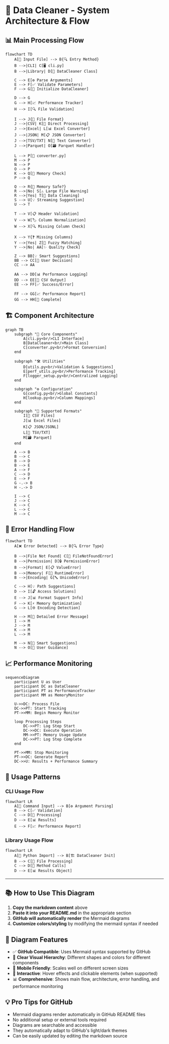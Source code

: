 # 🔄 Data Cleaner - System Architecture & Flow

## 📊 Main Processing Flow

```mermaid
flowchart TD
    A[📁 Input File] --> B{🔍 Entry Method}
    B -->|CLI| C[🖥️ cli.py]
    B -->|Library| D[🐍 DataCleaner Class]
    
    C --> E[⚙️ Parse Arguments]
    E --> F[✅ Validate Parameters]
    F --> G[🚀 Initialize DataCleaner]
    
    D --> G
    G --> H[📈 Performance Tracker]
    H --> I[🔍 File Validation]
    
    I --> J{📂 File Format}
    J -->|CSV| K[📄 Direct Processing]
    J -->|Excel| L[📊 Excel Converter]
    J -->|JSON| M[📋 JSON Converter]
    J -->|TSV/TXT| N[📝 Text Converter]
    J -->|Parquet| O[🗃️ Parquet Handler]
    
    L --> P[🔄 converter.py]
    M --> P
    N --> P
    O --> P
    K --> Q[💾 Memory Check]
    P --> Q
    
    Q --> R{🧠 Memory Safe?}
    R -->|No| S[⚠️ Large File Warning]
    R -->|Yes| T[🧹 Data Cleaning]
    S --> U[💡 Streaming Suggestion]
    U --> T
    
    T --> V[📋 Header Validation]
    V --> W[🏷️ Column Normalization]
    W --> X[🔍 Missing Column Check]
    
    X --> Y{❓ Missing Columns}
    Y -->|Yes| Z[🎯 Fuzzy Matching]
    Y -->|No| AA[✨ Quality Check]
    
    Z --> BB[💡 Smart Suggestions]
    BB --> CC[👤 User Decision]
    CC --> AA
    
    AA --> DD[📊 Performance Logging]
    DD --> EE[💾 CSV Output]
    EE --> FF[✅ Success/Error]
    
    FF --> GG[📈 Performance Report]
    GG --> HH[🎉 Complete]
```

## 🏗️ Component Architecture

```mermaid
graph TB
    subgraph "🎯 Core Components"
        A[cli.py<br/>CLI Interface]
        B[DataCleaner<br/>Main Class]
        C[converter.py<br/>Format Conversion]
    end
    
    subgraph "🛠️ Utilities"
        D[utils.py<br/>Validation & Suggestions]
        E[perf_utils.py<br/>Performance Tracking]
        F[logger_setup.py<br/>Centralized Logging]
    end
    
    subgraph "⚙️ Configuration"
        G[config.py<br/>Global Constants]
        H[lookup.py<br/>Column Mappings]
    end
    
    subgraph "📁 Supported Formats"
        I[📄 CSV Files]
        J[📊 Excel Files]
        K[📋 JSON/JSONL]
        L[📝 TSV/TXT]
        M[🗃️ Parquet]
    end
    
    A --> B
    B --> C
    B --> D
    B --> E
    A --> F
    C --> D
    E --> F
    G -.-> B
    H -.-> D
    
    I --> C
    J --> C
    K --> C
    L --> C
    M --> C
```

## 🔄 Error Handling Flow

```mermaid
flowchart TD
    A[❌ Error Detected] --> B{🔍 Error Type}
    
    B -->|File Not Found| C[📂 FileNotFoundError]
    B -->|Permission| D[🔒 PermissionError]
    B -->|Format| E[📋 ValueError]
    B -->|Memory| F[🧠 RuntimeError]
    B -->|Encoding| G[🔤 UnicodeError]
    
    C --> H[💡 Path Suggestions]
    D --> I[🔓 Access Solutions]
    E --> J[📊 Format Support Info]
    F --> K[⚡ Memory Optimization]
    G --> L[🌐 Encoding Detection]
    
    H --> M[📝 Detailed Error Message]
    I --> M
    J --> M
    K --> M
    L --> M
    
    M --> N[🎯 Smart Suggestions]
    N --> O[👤 User Guidance]
```

## 📈 Performance Monitoring

```mermaid
sequenceDiagram
    participant U as User
    participant DC as DataCleaner
    participant PT as PerformanceTracker
    participant MM as MemoryMonitor
    
    U->>DC: Process File
    DC->>PT: Start Tracking
    PT->>MM: Begin Memory Monitor
    
    loop Processing Steps
        DC->>PT: Log Step Start
        DC->>DC: Execute Operation
        MM->>PT: Memory Usage Update
        DC->>PT: Log Step Complete
    end
    
    PT->>MM: Stop Monitoring
    PT->>DC: Generate Report
    DC->>U: Results + Performance Summary
```

## 🎯 Usage Patterns

### CLI Usage Flow
```mermaid
flowchart LR
    A[📝 Command Input] --> B[⚙️ Argument Parsing]
    B --> C[✅ Validation]
    C --> D[🚀 Processing]
    D --> E[📊 Results]
    E --> F[📈 Performance Report]
```

### Library Usage Flow
```mermaid
flowchart LR
    A[🐍 Python Import] --> B[🏗️ DataCleaner Init]
    B --> C[📁 File Processing]
    C --> D[🔄 Method Calls]
    D --> E[📊 Results Object]
```

---

## 📚 How to Use This Diagram

1. **Copy the markdown content** above
2. **Paste it into your README.md** in the appropriate section
3. **GitHub will automatically render** the Mermaid diagrams
4. **Customize colors/styling** by modifying the mermaid syntax if needed

## 🎨 Diagram Features

- ✅ **GitHub Compatible**: Uses Mermaid syntax supported by GitHub
- 🎯 **Clear Visual Hierarchy**: Different shapes and colors for different components
- 📱 **Mobile Friendly**: Scales well on different screen sizes
- 🔄 **Interactive**: Hover effects and clickable elements (when supported)
- 📊 **Comprehensive**: Shows main flow, architecture, error handling, and performance monitoring

## 💡 Pro Tips for GitHub

- Mermaid diagrams render automatically in GitHub README files
- No additional setup or external tools required
- Diagrams are searchable and accessible
- They automatically adapt to GitHub's light/dark themes
- Can be easily updated by editing the markdown source